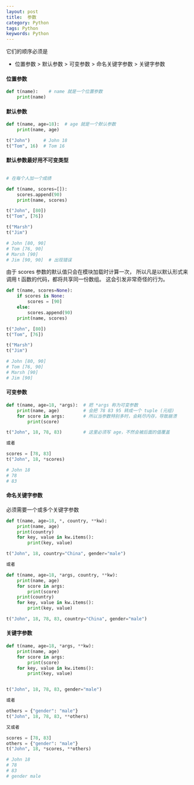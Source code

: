 ```yaml
---
layout: post
title:  参数 
category: Python
tags: Python
keywords: Python
---
```


它们的顺序必须是

* 位置参数 > 默认参数 > 可变参数 >  命名关键字参数 > 关键字参数

#### 位置参数

```python
def t(name):    # name 就是一个位置参数
    print(name)
```

#### 默认参数

```python
def t(name, age=18):  # age 就是一个默认参数
    print(name, age)

t("John")     # John 18
t("Tom", 16)  # Tom 16
```

#### 默认参数最好用不可变类型

```python

# 在每个人加一个成绩

def t(name, scores=[]):
    scores.append(90)
    print(name, scores)

t("John", [80])
t("Tom", [76])

t("Marsh")
t("Jim")

# John [80, 90]
# Tom [76, 90]
# Marsh [90]
# Jim [90, 90]  # 出现错误
```

由于 scores 参数的默认值只会在模块加载时计算一次，
所以凡是以默认形式来调用 t 函数的代码，都将共享同一份数组。
这会引发非常奇怪的行为。

```python
def t(name, scores=None):
    if scores is None:
        scores = [90]
    else:
        scores.append(90)
    print(name, scores)

t("John", [80])
t("Tom", [76])

t("Marsh")
t("Jim")

# John [80, 90]
# Tom [76, 90]
# Marsh [90]
# Jim [90]
```
 

#### 可变参数

```python
def t(name, age=18, *args):  # 把 *args 称为可变参数
    print(name, age)         # 会把 78 83 95 转成一个 tuple (元组)
    for score in args:       # 所以当参数特别多时，会耗尽内存，导致崩溃
        print(score)

t("John", 18, 78, 83)        # 这里必须写 age，不然会被后面的值覆盖

或者

scores = [78, 83]
t("John", 18, *scores)

# John 18
# 78
# 83
```

#### 命名关键字参数

必须需要一个或多个关键字参数

```python
def t(name, age=18, *, country, **kw):
    print(name, age)
    print(country)
    for key, value in kw.items():
        print(key, value)

t("John", 18, country="China", gender="male")

或者

def t(name, age=18, *args, country, **kw):
    print(name, age)
    for score in args:
        print(score)
    print(country)
    for key, value in kw.items():
        print(key, value)

t("John", 18, 78, 83, country="China", gender="male")
```


#### 关键字参数

```python
def t(name, age=18, *args, **kw):
    print(name, age)
    for score in args:
        print(score)
    for key, value in kw.items():
        print(key, value)


t("John", 18, 78, 83, gender="male")

或者

others = {"gender": "male"}
t("John", 18, 78, 83, **others)

又或者

scores = [78, 83]
others = {"gender": "male"}
t("John", 18, *scores, **others)

# John 18
# 78
# 83
# gender male
```
